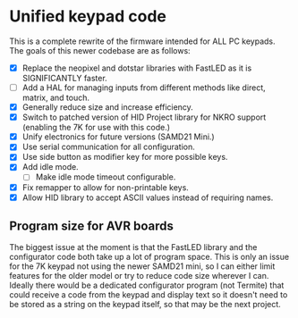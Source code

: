 # Unified keypad code

This is a complete rewrite of the firmware intended
for ALL PC keypads. The goals of this newer codebase are as follows:

- [x] Replace the neopixel and dotstar libraries with
FastLED as it is SIGNIFICANTLY faster.
- [ ] Add a HAL for managing inputs from different
methods like direct, matrix, and touch.
- [x] Generally reduce size and increase efficiency.
- [x] Switch to patched version of HID Project library for NKRO support (enabling the 7K for use with this code.)
- [x] Unify electronics for future versions (SAMD21 Mini.)
- [x] Use serial communication for all configuration.
- [x] Use side button as modifier key for more possible keys.
- [x] Add idle mode.
    - [ ] Make idle mode timeout configurable.
- [x] Fix remapper to allow for non-printable keys.
- [x] Allow HID library to accept ASCII values instead of requiring names.

## Program size for AVR boards

The biggest issue at the moment is that the FastLED library and the configurator code both take up a lot of program space. This is only an issue for the 7K keypad not using the newer SAMD21 mini, so I can either limit features for the older model or try to reduce code size wherever I can. Ideally there would be a dedicated configurator program (not Termite) that could receive a code from the keypad and display text so it doesn't need to be stored as a string on the keypad itself, so that may be the next project.
